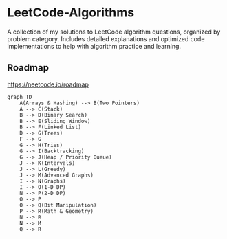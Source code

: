 # LeetCode-Algorithms

A collection of my solutions to LeetCode algorithm questions, organized by problem category. Includes detailed explanations and optimized code implementations to help with algorithm practice and learning.

## Roadmap

https://neetcode.io/roadmap

```mermaid
graph TD
    A(Arrays & Hashing) --> B(Two Pointers)
    A --> C(Stack)
    B --> D(Binary Search)
    B --> E(Sliding Window)
    B --> F(Linked List)
    D --> G(Trees)
    F --> G
    G --> H(Tries)
    G --> I(Backtracking)
    G --> J(Heap / Priority Queue)
    J --> K(Intervals)
    J --> L(Greedy)
    J --> M(Advanced Graphs)
    I --> N(Graphs)
    I --> O(1-D DP)
    N --> P(2-D DP)
    O --> P
    O --> Q(Bit Manipulation)
    P --> R(Math & Geometry)
    N --> R
    N --> M
    Q --> R
```
